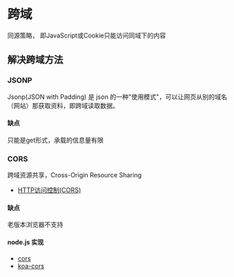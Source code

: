 # 跨域

同源策略， 即JavaScript或Cookie只能访问同域下的内容

## 解决跨域方法

### JSONP

Jsonp(JSON with Padding) 是 json 的一种"使用模式"，可以让网页从别的域名（网站）那获取资料，即跨域读取数据。

#### 缺点

只能是get形式，承载的信息量有限

### CORS

跨域资源共享，Cross-Origin Resource Sharing

* [HTTP访问控制(CORS)](https://developer.mozilla.org/zh-CN/docs/Web/HTTP/Access_control_CORS)

#### 缺点

老版本浏览器不支持

#### node.js 实现

* [cors](https://github.com/expressjs/cors)
* [koa-cors](https://github.com/evert0n/koa-cors)
